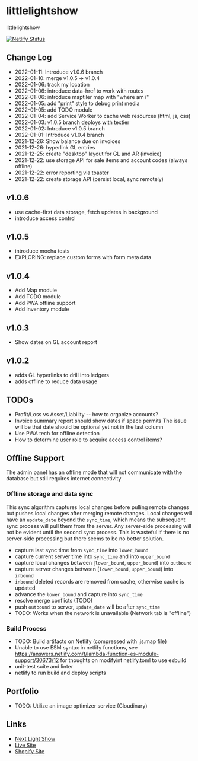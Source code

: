 # littlelightshow

littlelightshow

[![Netlify Status](https://api.netlify.com/api/v1/badges/07115bde-5926-46c8-a1b4-7275dba80ae9/deploy-status)](https://app.netlify.com/sites/lightshow/deploys)

## Change Log

- 2022-01-11: Introduce v1.0.6 branch
- 2022-01-10: merge v1.0.5 -> v1.0.4
- 2022-01-06: track my location
- 2022-01-06: introduce data-href to work with routes
- 2022-01-06: introduce maptiler map with "where am i"
- 2022-01-05: add "print" style to debug print media
- 2022-01-05: add TODO module
- 2022-01-04: add Service Worker to cache web resources (html, js, css)
- 2022-01-03: v1.0.5 branch deploys with textier
- 2022-01-02: Introduce v1.0.5 branch
- 2022-01-01: Introduce v1.0.4 branch
- 2021-12-26: Show balance due on invoices
- 2021-12-26: hyperlink GL entries
- 2021-12-25: create "desktop" layout for GL and AR (invoice)
- 2021-12-22: use storage API for sale items and account codes (always offline)
- 2021-12-22: error reporting via toaster
- 2021-12-22: create storage API (persist local, sync remotely)

## v1.0.6

- use cache-first data storage, fetch updates in background
- introduce access control

## v1.0.5

- introduce mocha tests
- EXPLORING: replace custom forms with form meta data

## v1.0.4

- Add Map module
- Add TODO module
- Add PWA offline support
- Add inventory module

## v1.0.3

- Show dates on GL account report

## v1.0.2

- adds GL hyperlinks to drill into ledgers
- adds offline to reduce data usage

## TODOs

- Profit/Loss vs Asset/Liability -- how to organize accounts?
- Invoice summary report should show dates if space permits
  The issue will be that date should be optional yet not in the last column
- Use PWA tech for offline detection
- How to determine user role to acquire access control items?

## Offline Support

The admin panel has an offline mode that will not communicate with the database
but still requires internet connectivity

### Offline storage and data sync

This sync algorithm captures local changes before pulling remote changes
but pushes local changes after merging remote changes.
Local changes will have an `update_date` beyond the `sync_time`, which means
the subsequent sync process will pull them from the server.
Any server-side processing will not be evident until the second sync process.
This is wasteful if there is no server-side processing but there seems to be no better solution.

- capture last sync time from `sync_time` into `lower_bound`
- capture current server time into `sync_time` and into `upper_bound`
- capture local changes between [`lower_bound`, `upper_bound`) into `outbound`
- capture server changes between [`lower_bound`, `upper_bound`) into `inbound`
- `inbound` deleted records are removed from cache, otherwise cache is updated
- advance the `lower_bound` and capture into `sync_time`
- resolve merge conflicts (TODO)
- push `outbound` to server, `update_date` will be after `sync_time`
- TODO: Works when the network is unavailable (Network tab is "offline")

### Build Process

- TODO: Build artifacts on Netlify (compressed with .js.map file)
- Unable to use ESM syntax in netlify functions,
  see https://answers.netlify.com/t/lambda-function-es-module-support/30673/12
  for thoughts on modifyint netlify.toml to use esbuild
- unit-test suite and linter
- netlify to run build and deploy scripts

## Portfolio

- TODO: Utilize an image optimizer service (Cloudinary)

## Links

- [Next Light Show](https://v1-0-5--lightshow.netlify.app/)
- [Live Site](https://lightshow.netlify.app)
- [Shopify Site](https://littlelightshow.com)
